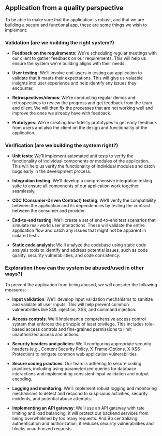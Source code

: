 ## Application from a quality perspective
To be able to make sure that the application is robust, and that we are building a secure and functional app, these are some things we wish to implement:

### Validation (are we building the right system?)
- **Feedback on the requirements:** We're scheduling regular meetings with our client to gather feedback on our requirements. This will help us ensure the system we're building aligns with their needs.

- **User testing**: We'll involve end-users in testing our application to validate that it meets their expectations. This will give us valuable insights into user experience and help identify any issues they encounter.

- **Retrospectives/demos**: We're conducting regular demos and retrospectives to review the progress and get feedback from the team and client. We will then fix the processes that are not working well and improve the ones we already have with feedback.

- **Prototypes**: We're creating low-fidelity prototypes to get early feedback from users and also the client on the design and functionality of the application.


### Verification (are we building the system right?)
- **Unit tests**: We'll implement automated unit tests to verify the functionality of individual components or modules of the application. This will help us verify the functionality of individual modules and catch bugs early in the development process.

- **Integration testing**: We'll develop a comprehensive integration testing suite to ensure all components of our application work together seamlessly.

- **CDC (Consumer-Driven Contract) testing**: We'll verify the compatibility between the application and its dependencies by testing the contract between the consumer and provider.

- **End-to-end testing**: We'll create a set of end-to-end test scenarios that simulate real-world user interactions. These will validate the entire application flow and catch any issues that might not be apparent in isolated tests.

- **Static code analysis**: We'll analyze the codebase using static code analysis tools to identify and address potential issues, such as code quality, security vulnerabilities, and code consistency.


### Exploration (how can the system be abused/used in other ways?)
To prevent the application from being abused, we will consider the following measures:

- **Input validation**: We'll develop input validation mechanisms to sanitize and validate all user inputs. This will help prevent common vulnerabilities like SQL injection, XSS, and command injection.

- **Access controls**: We'll implement a comprehensive access control system that enforces the principle of least privilege. This includes role-based access controls and fine-grained permissions to limit unauthorized access and actions.

- **Security headers and policies**: We'll configuring appropriate security headers (e.g., Content Security Policy, X-Frame-Options, X-XSS-Protection) to mitigate common web application vulnerabilities.

- **Secure coding practices**: Our team is adhering to secure coding practices, including using parameterized queries for database interactions and implementing consistent input validation and output encoding.

- **Logging and monitoring**: We'll implement robust logging and monitoring mechanisms to detect and respond to suspicious activities, security incidents, and potential abuse attempts.

- **Implementing an API gateway**: We'll use an API gateway with rate limiting and load balancing, it will protect our backend services from being overwhelmed by too many requests. And Bb centralizing authentication and authorization, it reduces security vulnerabilities and blocks unauthorized requests